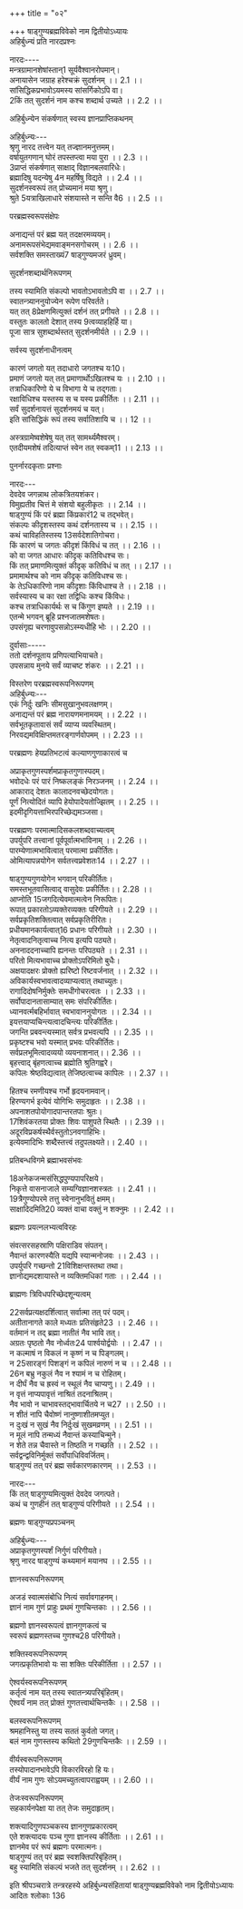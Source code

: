 +++
title = "०२"

+++
षाड्गुण्यब्रह्मविवेको नाम द्वितीयोऽध्यायः  
अहिर्बुध्न्यं प्रति नारदप्रश्नः  
  
नारदः----  
मन्त्रग्रामानशेषांस्तान्1 सूर्यवैश्वानरोपमान्।  
अनायासेन जग्राह हरेश्चक्रं सुदर्शनम् ।। 2.1 ।।  
सांसिद्धिकप्रभावोऽयमस्य सांसर्गिकोऽपि वा।  
2किं तत् सुदर्शनं नाम कश्च शब्दार्थ उच्यते ।। 2.2 ।।  
  
अहिर्बुध्न्येन संकर्षणात् स्वस्य ज्ञानप्राप्तिकथनम्  
  
अहिर्बुध्न्यः---  
श्रृणु नारद तत्त्वेन यत् तज्ज्ञानमनुत्तमम्।  
वर्षायुतगणान् घोरं तपस्तप्त्वा मया पुरा ।। 2.3 ।।  
3प्राप्तं संकर्षणात् साक्षाद् विज्ञानबलवारिधेः।  
ब्रह्मादिषु यदन्येषु 4न महर्षिषु विद्यते ।। 2.4 ।।  
सुदर्शनस्वरूपं तत् प्रोच्यमानं मया श्रृणु।  
श्रुते 5यत्राखिलाधारे संशयास्ते न सन्ति वै6 ।। 2.5 ।।  

[^1]: यान् A B C  

[^2]: क्व A B C F.  

[^3]: प्राप्तः A  

[^4]: महर्षिषु न A B C E F  

[^5]: यन्त्राखिलाधारे D  

[^6]:  ते E F J.  
  
परब्रह्मस्वरूपसंक्षेपः  
  
अनाद्यन्तं परं ब्रह्म यत् तदक्षरमव्ययम्।  
अनामरूपसंभेद्यमवाङ्मनसगोचरम् ।। 2.6 ।।  
सर्वशक्ति समस्ताख्यं7 षाड्गुण्यमजरं ध्रुवम्।  
  
सुदर्शनशब्दार्थनिरूपणम्  
  
तस्य स्यामिति संकल्पो भावतोऽभावतोऽपि वा ।। 2.7 ।।  
स्वातन्त्र्याननुयोज्येन रूपेण परिवर्तते।  
यत् तत् 8प्रेक्षणमित्युक्तं दर्शनं तत् प्रगीयते ।। 2.8 ।।  
वस्तुतः कालतो देशात् तस्य 9त्वव्याहहिर्हि या।  
पूजा सात्र सुशब्दार्थस्तत् सुदर्शनमीर्यते ।। 2.9 ।।  
  
सर्वस्य सुदर्शनाधीनत्वम्  
  
कारणं जगतो यत् तदाधारो जगतश्च यः10।  
प्रमाणं जगतो यत् तत् प्रमाणार्थोऽखिलश्च यः ।। 2.10 ।।  
तत्राधिकारिणो ये च विभागा ये च तद्गताः।  
रक्षाविधिश्च यस्तस्य स च यस्य प्रकीर्तितः ।। 2.11 ।।  
सर्वं सुदर्शनायत्तं सुदर्शनमयं च यत्।  
इति सांसिद्धिकं रूपं तस्य सर्वातिशायि च ।। 12 ।।  

[^7]: समस्ताख्या D.B.  

[^8]: प्रोक्षणम् A B C E F.  

[^9]: त्वविहतिर्यथा E F F  

[^10]: यत् D.  
  
अस्त्रग्रामेष्वशेषेषु यत् तत् सामर्थ्यमैश्वरम्।  
एतदीयमशेषं तदित्याप्तं स्वेन तत् स्वकम्11 ।। 2.13 ।।  
  
पुनर्नारदकृताः प्रश्नाः  
  
नारदः---  
देवदेव जगन्नाथ लोकत्रितयशंकर।  
विमुह्यतीव चित्तं मे संशयो बहुलीकृतः ।। 2.14 ।।  
षाड्गुण्यं किं परं ब्रह्मा किंप्रकारं12 च तद्भवेत्।  
संकल्पः कीदृशस्तस्य कथं दर्शनतास्य च ।। 2.15 ।।  
कथं चाविहतिस्तस्य 13सर्वदेशातिगोचरा।  
किं कारणं च जगतः कीदृशं किंविधं च तत् ।। 2.16 ।।  
को वा जगत आधारः कीदृक् कतिविधश्च सः।  
किं तत् प्रमाणमित्युक्तं कीदृक् कतिविधं च तत् ।। 2.17 ।।  
प्रमामार्थश्च को नाम कीदृक् कतिविधश्च सः।  
के तेऽधिकारिणो नाम कीदृशाः किंविधाश्च ते ।। 2.18 ।।  
सर्वस्यास्य च का रक्षा तद्विधिः कश्च किंविधः।  
कश्च तत्राधिकार्यर्थः स च किंगुण इष्यते ।। 2.19 ।।  
एतन्मे भगवन् ब्रूहि प्रश्नजातमशेषतः।  
उपसंगृह्य चरणावुपसन्नोऽस्म्यधीहि भोः ।। 2.20 ।।  

[^11]:  इत्याप्तस्वेन तत् स्वकम् A B C D  

[^12]:  किंप्रकारश्च A B C.  

[^13]:  सर्वदेवा A B C D.  
  
दुर्वासाः-----  
ततो दर्शनपूताय प्रणिपत्याभियाचते।  
उपसन्नाय मुनये सर्वं व्याचष्ट शंकरः ।। 2.21 ।।  
  
विस्तरेण परब्रह्मस्वरूपनिरूपणम्  
अहिर्बुध्न्यः---  
एकं निर्दुः खनिः सीमसुखानुभवलक्षणम्।  
अनाद्यन्तं परं ब्रह्म नारायणमनामयम् ।। 2.22 ।।  
सर्वभूतकृतावासं सर्वं व्याप्य व्यवस्थितम्।  
निरवद्यमविक्षिप्तमतरङ्गार्णवोपमम् ।। 2.23 ।।  
  
परब्रह्मणः हेयप्रतिभटत्वं कल्याणगुणाकारत्वं च  
  
अप्राकृतगुणस्पर्शमप्राकृतगुणास्पदम्।  
भवोदधेः परं पारं निष्कलङ्कं निरञ्जनम् ।। 2.24 ।।  
आकाराद् देशतः कालादनवच्छेदयोगतः।  
पूर्णं नित्योदितं व्यापि हेयोपादेयतोज्झितम् ।। 2.25 ।।  
इदमीदृगियत्ताभिरपरिच्छेद्यमञ्जसा।  
  
परब्रह्मणः परमात्मादिसकलशब्दवाच्यत्वम्  
उपर्युपरि तत्त्वानां पूर्वपूर्वात्मभाविनाम् ।। 2.26 ।।  
पारम्येणात्मभावित्वात् परमात्मा प्रकीर्तितः।  
ओमित्यापन्नयोगेन सर्वतत्त्वप्रवेशतः14 ।। 2.27 ।।  

[^14]:  प्रवेशितः A B C.  
  
षाड्गुण्यगुणयोगेन भगवान् परिकीर्तितः।  
समस्तभूतवासित्वाद् वासुदेवः प्रकीर्तितः।। 2.28 ।।  
आप्नोति 15जगदित्येवमात्मत्वेन निरूपितः।  
रूपात् प्रकारतोऽव्यक्तेरव्यक्तः परिगीयते ।। 2.29 ।।  
सर्वप्रकृतिशक्तित्वात् सर्वप्रकृतिरीरितः।  
प्रधीयमानकार्यत्वात्16 प्रधानः परिगीयते ।। 2.30 ।।  
नेतृत्वादनितृत्वाच्च नित्य इत्यपि पठ्यते।  
अननाददनाच्चापि ह्यनन्तः परिपठ्यते ।। 2.31 ।।  
परितो मित्यभावाच्च प्रोक्तोऽपरिमितो बुधैः।  
अक्षयादक्षरः प्रोक्तो ह्यरिष्टो रिष्टवर्जनात् ।। 2.32 ।।  
अविकार्यस्वभावत्वादव्याप्यत्वात् तथाच्युतः।  
रागादिदोषनिर्मुक्तेः समधीगोचरत्वतः ।। 2.33 ।।  
सर्वोपादानतासाम्यात् समः संपरिकीर्तितः।  
ध्यानवर्त्मबहिर्भावात् स्वभावाननुयोगतः ।। 2.34 ।।  
इयत्तयाप्यचिन्त्यत्वादचिन्त्यः परिकीर्तितः।  
जगन्ति प्रबवन्त्यस्मात् सर्वत्र प्रभवत्यपि ।। 2.35 ।।  
प्रकृष्टश्च भवो यस्मात् प्रभवः परिकीर्तितः।  
सर्वप्रलभूमित्वादव्ययो व्ययनाशनात्।। 2.36 ।।  
बृहत्त्वाद् बृंहणत्वाच्च ब्रह्मोति श्रुतिगह्वरे।  
कपिलः श्रेष्ठविद्यत्वात् तेजिष्ठत्वाच्च कापिलः ।। 2.37 ।।  

[^15]:  मितमित्येवम् E.J.  

[^16]: कारित्वात् प्रधानं D.  
  
हितश्च रमणीयश्च गर्भो हृदयनामवान्।  
हिरण्यगर्भ इत्येवं योगिभिः समुदाहृतः ।। 2.38 ।।  
अपनाशतपोयोगादपान्तरतपाः श्रुतः।  
17शिवंकरतया प्रोक्तः शिवः पाशुपते स्थितैः ।। 2.39 ।।  
अदूरविप्रकर्षस्थैर्वस्तुतोऽनवगाहिभिः।  
इत्येवमादिभिः शब्दैस्तत्त्वं तदुपलक्ष्यते।। 2.40 ।।  
  
प्रतिबन्धविगमे ब्रह्माभवसंभवः  
  
18अनेकजन्मसंसिद्धपुण्यपापरिक्षये।  
निकृत्ते वासनाजाले सम्यग्विज्ञानशस्त्रतः ।। 2.41 ।।  
19त्रैगुण्योपरमे तत्तु स्वेनानुभवितुं क्षमम्।  
साक्षादिदमिति20 व्यक्तं वाचा वक्तुं न शक्नुमः ।। 2.42 ।।  
  
ब्रह्मणः प्रयत्नलभ्यत्वविरहः  
  
संवत्सरसहस्राणि पक्षिराडिव संपतन्।  
नैवान्तं कारणस्यैति यद्यपि स्यान्मनोजवः ।। 2.43 ।।  
उपर्युपरि गच्छन्तो 21विशिक्षन्तस्तथा तथा।  
ज्ञानोद्यमदशायास्ते न व्यक्तिमधिकां गताः ।। 2.44 ।।  

[^17]:  शिवः शिवंकरतया प्रोक्तः पाशुपतस्थितैः D  

[^18]: अनेकजन्मसंसिद्धैः All MSS  

[^19]:  त्रैगुण्योपरमो यत्तत् B C J  

[^20]:  अति A B C E F  

[^21]: विशिड्क्षन्त A B C E F  
तत्र सर्वाणि तत्त्वानि निषीदन्ति परात्मनि।  
भावाभावावुभौ प्रोतौ ज्ञानसूत्रमयात्मना ।। 2.45 ।।  
  
ब्राह्मणः त्रिविधपरिच्छेदशून्यत्वम्  
  
22सर्वप्रत्यक्षदर्शित्वात् सर्वात्मा तत् परं पदम्।  
अतीतानागते काले मध्यतः प्रतिसंहृते23 ।। 2.46 ।।  
वर्तमानं न तद् ब्रह्मा नातीतं नैव भावि तत्।  
अग्रतः पृष्ठतो नैव नोर्ध्वतः24 पार्श्वयोर्द्वयोः ।। 2.47 ।।  
न कल्माषं न विकलं न कृष्णं न च पिङ्गलम्।  
न 25सारङ्गं पिशङ्गं न कपिलं नारुणं न च ।। 2.48 ।।  
26न बभ्रु नकुलं नैव न श्यामं न च रोहितम्।  
न दीर्घं नैव च ह्रस्वं न स्थूलं नैव चाप्यणु।। 2.49 ।।  
न वृत्तं नाप्यपावृत्तं नाश्रितं तदनाश्रितम्।  
नैव भावो न चाभावस्तद्भावार्चितये न च27 ।। 2.50 ।।  
न शीतं नापि चैवोष्णं नानुष्णाशीतमप्युत।  
न दुःखं न सुखं नैव निर्दुःखं सुखमव्रणम् ।। 2.51 ।।  
न मूलं नापि तन्मध्यं नैवान्तं कस्याचिन्मुने।  
न शेते तन्न चैवास्ते न तिष्ठति न गच्छति ।। 2.52 ।।  
सर्वद्वन्द्वविनिर्मुक्तं सर्वोपाधिविवर्जितम्।  
षाड्गुण्यं तत् परं ब्रह्म सर्वकारणकारणम् ।। 2.53 ।।  

[^22]: सर्वप्रत्यवमर्शित्वात् E.F.  

[^23]: संहृतम् A B C J  

[^24]:  नोर्ध्वाधः B  

[^25]: सारङ्गपिशङ्गं A.B.  

[^26]: इदं श्लोकद्वयं D पुस्तक एव दृश्यते  

[^27]: इत्थमेव पाठः सर्वत्र  
  
नारदः---  
किं तत् षाड्गुण्यमित्युक्तं देवदेव जगत्पते।  
कथं च गुणहीनं तत् षाड्गुण्यं परिगीयते ।। 2.54 ।।  
  
ब्रह्मणः षाड्गुण्यप्रपञ्चनम्  
  
अहिर्बुध्न्यः---  
अप्राकृतगुणस्पर्शं निर्गुणं परिगीयते।  
श्रृणु नारद षाड्गुण्यं कथ्यमानं मयानघ ।। 2.55 ।।  
  
ज्ञानस्वरूपनिरूपणम्  
  
अजडं स्वात्मसंबोधि नित्यं सर्वावगाहनम्।  
ज्ञानं नाम गुणं प्राहुः प्रथमं गुणचिन्तकाः ।। 2.56 ।।  
  
ब्रह्मणो ज्ञानस्वरूपत्वं ज्ञानगुणकत्वं च  
स्वरूपं ब्रह्मणस्तच्च गुणश्च28 परिगीयते।  
  
शक्तिस्वरूपनिरूपणम्  
जगत्प्रकृतिभावो यः सा शक्तिः परिकीर्तिता ।। 2.57 ।।  
  
ऐश्वर्यस्वरूपनिरूपणम्  
कर्तृत्वं नाम यत् तस्य स्वातन्त्र्यपरिबृंहितम्।  
ऐश्वर्यं नाम तत् प्रोक्तं गुणतत्त्वार्थचिन्तकैः ।। 2.58 ।।  
  
बलस्वरूपनिरूपणम्  
श्रमहानिस्तु या तस्य सततं कुर्वतो जगत्।  
बलं नाम गुणस्तस्य कथितो 29गुणचिन्तकैः ।। 2.59 ।।  
  
वीर्यस्वरूपनिरूपणम्  
तस्योपादानभावेऽपि विकारविरहो हि यः।  
वीर्यं नाम गुणः सोऽयमच्युतत्वापराह्वयम् ।। 2.60 ।।  
  
तेजःस्वरूपनिरूपणम्  
सहकार्यनपेक्षा या तत् तेजः समुदाहृतम्।  
  
शक्त्यादिगुणपञ्चकस्य ज्ञानगुणप्रकारत्वम्  
एते शक्त्यादयः पञ्च गुणा ज्ञानस्य कीर्तिताः ।। 2.61 ।।  
ज्ञानमेव परं रूपं ब्रह्मणः परमात्मनः।  
षाड्गुण्यं तत् परं ब्रह्म स्वशक्तिपरिबृंहितम्।  
बहु स्यामिति संकल्पं भजते तत् सुदर्शनम् ।। 2.62 ।।  
  
इति श्रीपञ्चरात्रे तन्त्ररहस्ये अहिर्बुध्न्यसंहितायां षाड्गुण्यब्रह्मविवेको नाम द्वितीयोऽध्यायः  
आदितः श्लोकाः 136  

[^28]: गुणं च A B C D E F.  

[^29]: गुणसत्तमैः A B C E F.